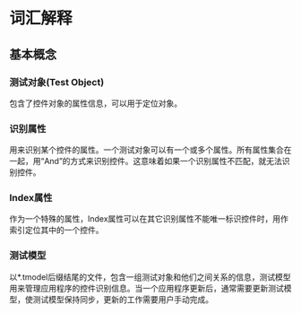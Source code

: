 # 词汇解释

## 基本概念

### 测试对象(Test Object)
包含了控件对象的属性信息，可以用于定位对象。

### 识别属性
用来识别某个控件的属性。一个测试对象可以有一个或多个属性。所有属性集合在一起，用“And”的方式来识别控件。这意味着如果一个识别属性不匹配，就无法识别控件。

### Index属性
作为一个特殊的属性，Index属性可以在其它识别属性不能唯一标识控件时，用作索引定位其中的一个控件。

### 测试模型
以*.tmodel后缀结尾的文件，包含一组测试对象和他们之间关系的信息，测试模型用来管理应用程序的控件识别信息。当一个应用程序更新后，通常需要更新测试模型，使测试模型保持同步，更新的工作需要用户手动完成。

